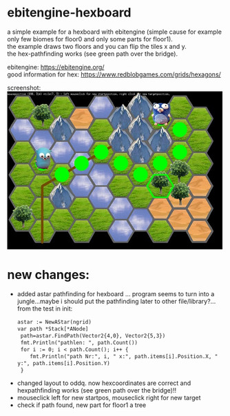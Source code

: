 # ebitengine-hexboard

a simple example for a hexboard with ebitengine (simple cause for example only few biomes for floor0 and only some parts for floor1).    
the example draws two floors and you can flip the tiles x and y.    
the hex-pathfinding works (see green path over the bridge).    

ebitengine: https://ebitengine.org/    
good information for hex: https://www.redblobgames.com/grids/hexagons/    

screenshot:    
![Pic1](screenshotsmall.jpg)

# new changes:     
- added astar pathfinding for hexboard ... program seems to turn into a jungle...maybe i should put the pathfinding later to other file/library?...
  from the test in init:        
    ```
    astar := NewAStar(ngrid)
    var path *Stack[*ANode]
     path=astar.FindPath(Vector2{4,0}, Vector2{5,3})
     fmt.Println("pathlen: ", path.Count())
     for i := 0; i < path.Count(); i++ {
		fmt.Println("path Nr:", i, " x:", path.items[i].Position.X, " y:", path.items[i].Position.Y)
     }
    ```
- changed layout to oddq. now hexcoordinates are correct and hexpathfinding works (see green path over the bridge)!!
- mouseclick left for new startpos, mouseclick right for new target
- check if path found, new part for floor1 a tree        
  
  
    
  
